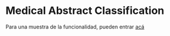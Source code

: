 # Medical Abstract Classification

Para una muestra de la funcionalidad, pueden entrar [acá](http://34.134.234.159:9030)
